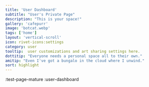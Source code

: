 ```yaml
---
title: 'User Dashboard'
subtitle: "User's Private Page"
description: "This is your space!"
gallery: 'cafepurr'
image: 'botcat.webp'
tags: ['home']
layout: 'vertical-scroll'
icon: rivet-icons:settings
category: user
tooltip:  user customizations and art sharing settings here.
dottitip: "Everyone needs a personal space all to their own."
amitip: "Even I've got a bungalo in the cloud where I unwind."
sort: highlight
---
```

:test-page-mature
:user-dashboard
